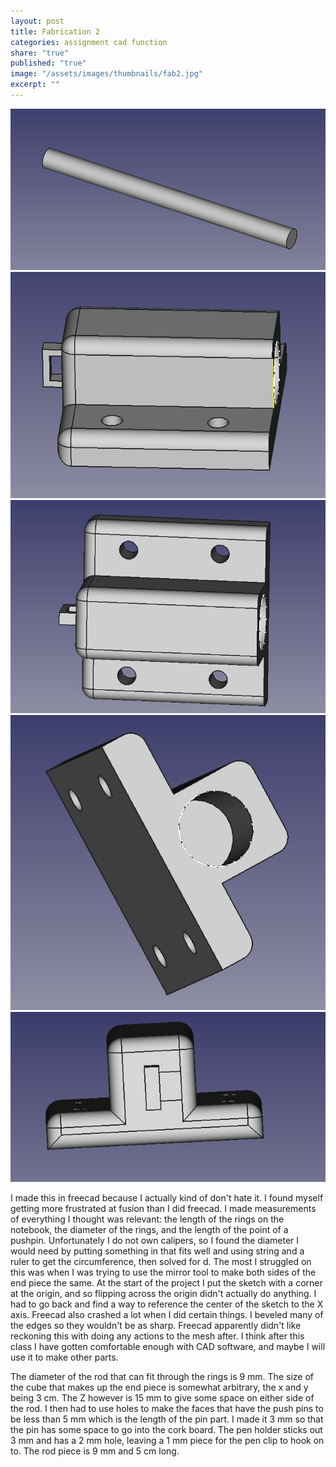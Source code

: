 ```yaml
---
layout: post
title: Fabrication 2
categories: assignment cad function
share: "true"
published: "true"
image: "/assets/images/thumbnails/fab2.jpg"
excerpt: ""
---
```


![image](/assets/images/print/rod.png)
![image](/assets/images/print/end1.png)
![image](/assets/images/print/end2.png)
![image](/assets/images/print/end3.png)
![image](/assets/images/print/end4.png)

I made this in freecad because I actually kind of don't hate it.  I found myself getting more frustrated at fusion than I did freecad. I made measurements of everything I thought was relevant: the length of the rings on the notebook, the diameter of the rings, and the length of the point of a pushpin. Unfortunately I do not own calipers, so I found the diameter I would need by putting something in that fits well and using string and a ruler to get the circumference, then solved for d. The most I struggled on this was when I was trying to use the mirror tool to make both sides of the end piece the same. At the start of the project I put the sketch with a corner at the origin, and so flipping across the origin didn't actually do anything. I had to go back and find a way to reference the center of the sketch to the X axis. Freecad also crashed a lot when I did certain things. I beveled many of the edges so they wouldn't be as sharp. Freecad apparently didn't like reckoning this with doing any actions to the mesh after. I think after this class I have gotten comfortable enough with CAD software, and maybe I will use it to make other parts.

The diameter of the rod that can fit through the rings is 9 mm. The size of the cube that makes up the end piece is somewhat arbitrary, the x and y being 3 cm. The Z however is 15 mm to give some space on either side of the rod.
I then had to use holes to make the faces that have the push pins to be less than 5 mm which is the length of the pin part. I made it 3 mm so that the pin has some space to go into the cork board.
The pen holder sticks out 3 mm and has a 2 mm hole, leaving a 1 mm piece for the pen clip to hook on to.
The rod piece is 9 mm and 5 cm long.

